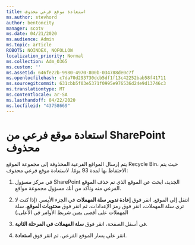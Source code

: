 ```yaml
---
title: استعادة موقع فرعي محذوف
ms.author: stevhord
author: bentoncity
manager: scotv
ms.date: 04/21/2020
ms.audience: Admin
ms.topic: article
ROBOTS: NOINDEX, NOFOLLOW
localization_priority: Normal
ms.collection: Adm_O365
ms.custom: ''
ms.assetid: 646fe22b-9980-4970-800b-034788de0c7f
ms.openlocfilehash: c7da70d293730dcb5df1f13c42252bab58f41711
ms.sourcegitcommit: 631cbb5f03e5371f0995e976536d24e9d13746c3
ms.translationtype: MT
ms.contentlocale: ar-SA
ms.lasthandoff: 04/22/2020
ms.locfileid: "43758669"
---
```

# <a name="restore-a-deleted-sharepoint-subsite"></a>استعادة موقع فرعي من SharePoint محذوف

يتم إرسال المواقع الفرعية المحذوفة إلى مجموعة الموقع Recycle Bin، حيث يتم الاحتفاظ بها لمدة 93 يومًا. لاستعادة موقع فرعي محذوف:
  
1. في مركز مسؤول SharePoint الجديد، ابحث عن الموقع الذي تم حذف الموقع الفرعي منه وتأكد من أنك مسؤول مجموعة مواقع. 
    
2. انتقل إلى الموقع. انقر فوق **إعادة تدوير سلة المهملات** في الجزء الأيسر. (إذا كنت لا ترى سلة المهملات، انقر فوق رمز الإعدادات، ثم انقر فوق **محتويات الموقع**. سلة المهملات على أقصى يمين شريط الأوامر في الأعلى.)
    
3. في أسفل الصفحة، انقر فوق **سلة المهملات في المرحلة الثانية**.
    
4. انقر على يسار الموقع الفرعي، ثم انقر فوق **استعادة**.
    

